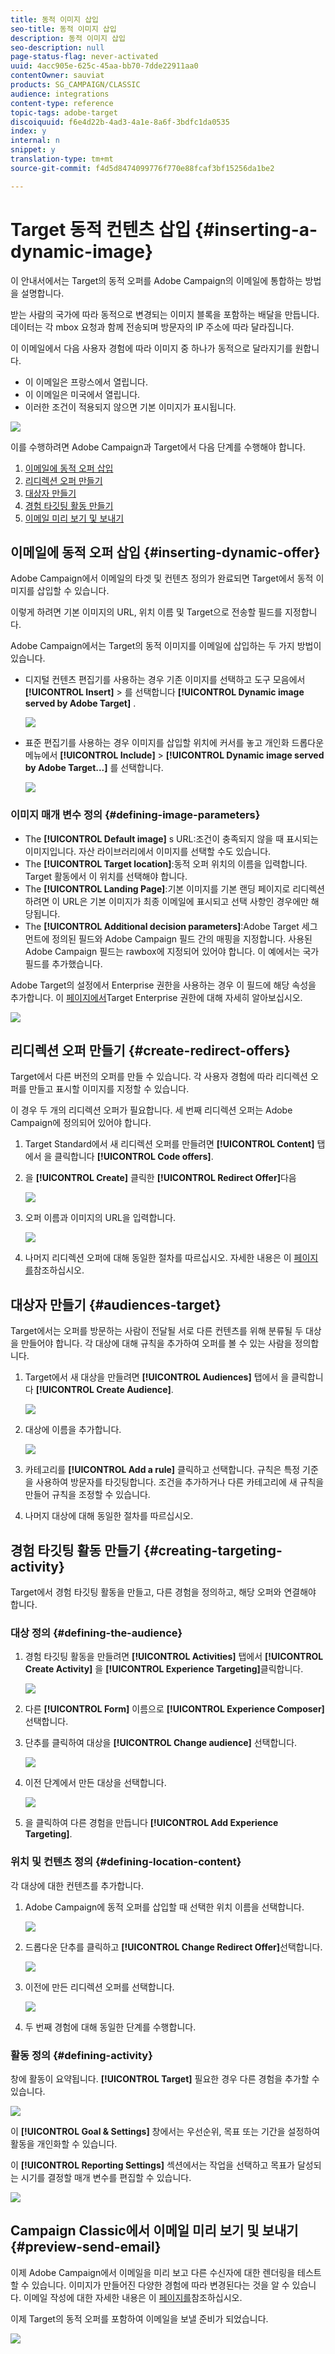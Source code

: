```yaml
---
title: 동적 이미지 삽입
seo-title: 동적 이미지 삽입
description: 동적 이미지 삽입
seo-description: null
page-status-flag: never-activated
uuid: 4acc905e-625c-45aa-bb70-7dde22911aa0
contentOwner: sauviat
products: SG_CAMPAIGN/CLASSIC
audience: integrations
content-type: reference
topic-tags: adobe-target
discoiquuid: f6e4d22b-4ad3-4a1e-8a6f-3bdfc1da0535
index: y
internal: n
snippet: y
translation-type: tm+mt
source-git-commit: f4d5d8474099776f770e88fcaf3bf15256da1be2

---
```



# Target 동적 컨텐츠 삽입 {#inserting-a-dynamic-image}

이 안내서에서는 Target의 동적 오퍼를 Adobe Campaign의 이메일에 통합하는 방법을 설명합니다.

받는 사람의 국가에 따라 동적으로 변경되는 이미지 블록을 포함하는 배달을 만듭니다. 데이터는 각 mbox 요청과 함께 전송되며 방문자의 IP 주소에 따라 달라집니다.

이 이메일에서 다음 사용자 경험에 따라 이미지 중 하나가 동적으로 달라지기를 원합니다.

* 이 이메일은 프랑스에서 열립니다.
* 이 이메일은 미국에서 열립니다.
* 이러한 조건이 적용되지 않으면 기본 이미지가 표시됩니다.

![](assets/target_4.png)

이를 수행하려면 Adobe Campaign과 Target에서 다음 단계를 수행해야 합니다.

1. [이메일에 동적 오퍼 삽입](../../integrations/using/inserting-a-dynamic-image.md#inserting-dynamic-offer)
1. [리디렉션 오퍼 만들기](../../integrations/using/inserting-a-dynamic-image.md#create-redirect-offers)
1. [대상자 만들기](../../integrations/using/inserting-a-dynamic-image.md#audiences-target)
1. [경험 타깃팅 활동 만들기](../../integrations/using/inserting-a-dynamic-image.md#creating-targeting-activity)
1. [이메일 미리 보기 및 보내기](../../integrations/using/inserting-a-dynamic-image.md#preview-send-email)

## 이메일에 동적 오퍼 삽입 {#inserting-dynamic-offer}

Adobe Campaign에서 이메일의 타겟 및 컨텐츠 정의가 완료되면 Target에서 동적 이미지를 삽입할 수 있습니다.

이렇게 하려면 기본 이미지의 URL, 위치 이름 및 Target으로 전송할 필드를 지정합니다.

Adobe Campaign에서는 Target의 동적 이미지를 이메일에 삽입하는 두 가지 방법이 있습니다.

* 디지털 컨텐츠 편집기를 사용하는 경우 기존 이미지를 선택하고 도구 모음에서 **[!UICONTROL Insert]** > 를 선택합니다 **[!UICONTROL Dynamic image served by Adobe Target]** .

   ![](assets/target_5.png)

* 표준 편집기를 사용하는 경우 이미지를 삽입할 위치에 커서를 놓고 개인화 드롭다운 메뉴에서 **[!UICONTROL Include]** > **[!UICONTROL Dynamic image served by Adobe Target...]** 를 선택합니다.

   ![](assets/target_12.png)

### 이미지 매개 변수 정의 {#defining-image-parameters}

* The **[!UICONTROL Default image]** s URL:조건이 충족되지 않을 때 표시되는 이미지입니다. 자산 라이브러리에서 이미지를 선택할 수도 있습니다.
* The **[!UICONTROL Target location]**:동적 오퍼 위치의 이름을 입력합니다. Target 활동에서 이 위치를 선택해야 합니다.
* The **[!UICONTROL Landing Page]**:기본 이미지를 기본 랜딩 페이지로 리디렉션하려면 이 URL은 기본 이미지가 최종 이메일에 표시되고 선택 사항인 경우에만 해당됩니다.
* The **[!UICONTROL Additional decision parameters]**:Adobe Target 세그먼트에 정의된 필드와 Adobe Campaign 필드 간의 매핑을 지정합니다. 사용된 Adobe Campaign 필드는 rawbox에 지정되어 있어야 합니다. 이 예에서는 국가 필드를 추가했습니다.

Adobe Target의 설정에서 Enterprise 권한을 사용하는 경우 이 필드에 해당 속성을 추가합니다. 이 [페이지에서](https://marketing.adobe.com/resources/help/en_US/target/target/properties-overview.html)Target Enterprise 권한에 대해 자세히 알아보십시오.

![](assets/target_13.png)

## 리디렉션 오퍼 만들기 {#create-redirect-offers}

Target에서 다른 버전의 오퍼를 만들 수 있습니다. 각 사용자 경험에 따라 리디렉션 오퍼를 만들고 표시할 이미지를 지정할 수 있습니다.

이 경우 두 개의 리디렉션 오퍼가 필요합니다. 세 번째 리디렉션 오퍼는 Adobe Campaign에 정의되어 있어야 합니다.

1. Target Standard에서 새 리디렉션 오퍼를 만들려면 **[!UICONTROL Content]** 탭에서 을 클릭합니다 **[!UICONTROL Code offers]**.

1. 을 **[!UICONTROL Create]** 클릭한 **[!UICONTROL Redirect Offer]**&#x200B;다음

   ![](assets/target_9.png)

1. 오퍼 이름과 이미지의 URL을 입력합니다.

   ![](assets/target_6.png)

1. 나머지 리디렉션 오퍼에 대해 동일한 절차를 따르십시오. 자세한 내용은 이 [페이지를](https://docs.adobe.com/help/en/target/using/experiences/offers/offer-redirect.html)참조하십시오.

## 대상자 만들기 {#audiences-target}

Target에서는 오퍼를 방문하는 사람이 전달될 서로 다른 컨텐츠를 위해 분류될 두 대상을 만들어야 합니다. 각 대상에 대해 규칙을 추가하여 오퍼를 볼 수 있는 사람을 정의합니다.

1. Target에서 새 대상을 만들려면 **[!UICONTROL Audiences]** 탭에서 을 클릭합니다 **[!UICONTROL Create Audience]**.

   ![](assets/audiences_1.png)

1. 대상에 이름을 추가합니다.

   ![](assets/audiences_2.png)

1. 카테고리를 **[!UICONTROL Add a rule]** 클릭하고 선택합니다. 규칙은 특정 기준을 사용하여 방문자를 타깃팅합니다. 조건을 추가하거나 다른 카테고리에 새 규칙을 만들어 규칙을 조정할 수 있습니다.

1. 나머지 대상에 대해 동일한 절차를 따르십시오.

## 경험 타깃팅 활동 만들기 {#creating-targeting-activity}

Target에서 경험 타깃팅 활동을 만들고, 다른 경험을 정의하고, 해당 오퍼와 연결해야 합니다.

### 대상 정의 {#defining-the-audience}

1. 경험 타깃팅 활동을 만들려면 **[!UICONTROL Activities]** 탭에서 **[!UICONTROL Create Activity]** 을 **[!UICONTROL Experience Targeting]**&#x200B;클릭합니다.

   ![](assets/target_10.png)

1. 다른 **[!UICONTROL Form]** 이름으로 **[!UICONTROL Experience Composer]**&#x200B;선택합니다.

1. 단추를 클릭하여 대상을 **[!UICONTROL Change audience]** 선택합니다.

   ![](assets/target_10_2.png)

1. 이전 단계에서 만든 대상을 선택합니다.

   ![](assets/target_10_3.png)

1. 을 클릭하여 다른 경험을 만듭니다 **[!UICONTROL Add Experience Targeting]**.

### 위치 및 컨텐츠 정의 {#defining-location-content}

각 대상에 대한 컨텐츠를 추가합니다.

1. Adobe Campaign에 동적 오퍼를 삽입할 때 선택한 위치 이름을 선택합니다.

   ![](assets/target_15.png)

1. 드롭다운 단추를 클릭하고 **[!UICONTROL Change Redirect Offer]**&#x200B;선택합니다.

   ![](assets/target_content.png)

1. 이전에 만든 리디렉션 오퍼를 선택합니다.

   ![](assets/target_content_2.png)

1. 두 번째 경험에 대해 동일한 단계를 수행합니다.

### 활동 정의 {#defining-activity}

창에 활동이 요약됩니다. **[!UICONTROL Target]** 필요한 경우 다른 경험을 추가할 수 있습니다.

![](assets/target_experience.png)

이 **[!UICONTROL Goal & Settings]** 창에서는 우선순위, 목표 또는 기간을 설정하여 활동을 개인화할 수 있습니다.

이 **[!UICONTROL Reporting Settings]** 섹션에서는 작업을 선택하고 목표가 달성되는 시기를 결정할 매개 변수를 편집할 수 있습니다.

![](assets/target_experience_2.png)

## Campaign Classic에서 이메일 미리 보기 및 보내기 {#preview-send-email}

이제 Adobe Campaign에서 이메일을 미리 보고 다른 수신자에 대한 렌더링을 테스트할 수 있습니다. 이미지가 만들어진 다양한 경험에 따라 변경된다는 것을 알 수 있습니다. 이메일 작성에 대한 자세한 내용은 이 [페이지를](../../delivery/using/defining-the-email-content.md)참조하십시오.

이제 Target의 동적 오퍼를 포함하여 이메일을 보낼 준비가 되었습니다.

![](assets/target_20.png)
